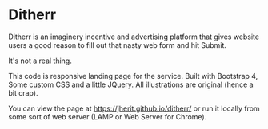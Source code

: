 # Ditherr
Ditherr is an imaginery incentive and advertising platform that gives website users a good reason to fill out that nasty web form and hit Submit.

It's not a real thing.

This code is responsive landing page for the service. Built with Bootstrap 4, Some custom CSS and a little JQuery.
All illustrations are original (hence a bit crap).

You can view the page at https://jherit.github.io/ditherr/ or run it locally from some sort of web server (LAMP or Web Server for Chrome).
